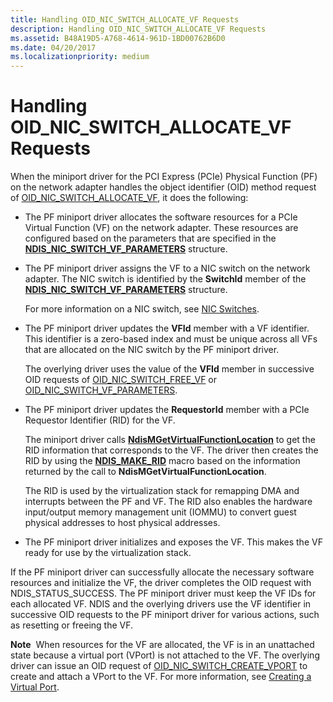 ```yaml
---
title: Handling OID_NIC_SWITCH_ALLOCATE_VF Requests
description: Handling OID_NIC_SWITCH_ALLOCATE_VF Requests
ms.assetid: B48A19D5-A768-4614-961D-1BD00762B6D0
ms.date: 04/20/2017
ms.localizationpriority: medium
---
```


# Handling OID\_NIC\_SWITCH\_ALLOCATE\_VF Requests


When the miniport driver for the PCI Express (PCIe) Physical Function (PF) on the network adapter handles the object identifier (OID) method request of [OID\_NIC\_SWITCH\_ALLOCATE\_VF](./oid-nic-switch-allocate-vf.md), it does the following:

-   The PF miniport driver allocates the software resources for a PCIe Virtual Function (VF) on the network adapter. These resources are configured based on the parameters that are specified in the [**NDIS\_NIC\_SWITCH\_VF\_PARAMETERS**](/windows-hardware/drivers/ddi/ntddndis/ns-ntddndis-_ndis_nic_switch_vf_parameters) structure.

-   The PF miniport driver assigns the VF to a NIC switch on the network adapter. The NIC switch is identified by the **SwitchId** member of the [**NDIS\_NIC\_SWITCH\_VF\_PARAMETERS**](/windows-hardware/drivers/ddi/ntddndis/ns-ntddndis-_ndis_nic_switch_vf_parameters) structure.

    For more information on a NIC switch, see [NIC Switches](nic-switches.md).

-   The PF miniport driver updates the **VFId** member with a VF identifier. This identifier is a zero-based index and must be unique across all VFs that are allocated on the NIC switch by the PF miniport driver.

    The overlying driver uses the value of the **VFId** member in successive OID requests of [OID\_NIC\_SWITCH\_FREE\_VF](./oid-nic-switch-free-vf.md) or [OID\_NIC\_SWITCH\_VF\_PARAMETERS](./oid-nic-switch-vf-parameters.md).

-   The PF miniport driver updates the **RequestorId** member with a PCIe Requestor Identifier (RID) for the VF.

    The miniport driver calls [**NdisMGetVirtualFunctionLocation**](/windows-hardware/drivers/ddi/ndis/nf-ndis-ndismgetvirtualfunctionlocation) to get the RID information that corresponds to the VF. The driver then creates the RID by using the [**NDIS\_MAKE\_RID**](/windows-hardware/drivers/ddi/ndis/nf-ndis-ndis_make_rid) macro based on the information returned by the call to **NdisMGetVirtualFunctionLocation**.

    The RID is used by the virtualization stack for remapping DMA and interrupts between the PF and VF. The RID also enables the hardware input/output memory management unit (IOMMU) to convert guest physical addresses to host physical addresses.

-   The PF miniport driver initializes and exposes the VF. This makes the VF ready for use by the virtualization stack.

If the PF miniport driver can successfully allocate the necessary software resources and initialize the VF, the driver completes the OID request with NDIS\_STATUS\_SUCCESS. The PF miniport driver must keep the VF IDs for each allocated VF. NDIS and the overlying drivers use the VF identifier in successive OID requests to the PF miniport driver for various actions, such as resetting or freeing the VF.

**Note**  When resources for the VF are allocated, the VF is in an unattached state because a virtual port (VPort) is not attached to the VF. The overlying driver can issue an OID request of [OID\_NIC\_SWITCH\_CREATE\_VPORT](./oid-nic-switch-create-vport.md) to create and attach a VPort to the VF. For more information, see [Creating a Virtual Port](creating-a-virtual-port.md).

 

 

